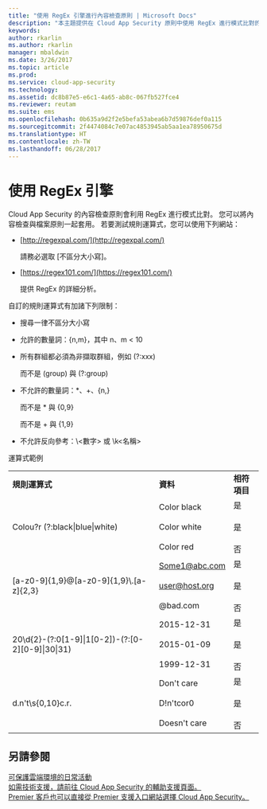 ```yaml
---
title: "使用 RegEx 引擎進行內容檢查原則 | Microsoft Docs"
description: "本主題提供在 Cloud App Security 原則中使用 RegEx 進行模式比對的指示。"
keywords: 
author: rkarlin
ms.author: rkarlin
manager: mbaldwin
ms.date: 3/26/2017
ms.topic: article
ms.prod: 
ms.service: cloud-app-security
ms.technology: 
ms.assetid: dc8b87e5-e6c1-4a65-ab8c-067fb527fce4
ms.reviewer: reutam
ms.suite: ems
ms.openlocfilehash: 0b635a9d2f2e5befa53abea6b7d59876def0a115
ms.sourcegitcommit: 2f4474084c7e07ac4853945ab5aa1ea78950675d
ms.translationtype: HT
ms.contentlocale: zh-TW
ms.lasthandoff: 06/28/2017
---
```

# <a name="working-with-the-regex-engine"></a>使用 RegEx 引擎
 
Cloud App Security 的內容檢查原則會利用 RegEx 進行模式比對。 您可以將內容檢查與檔案原則一起套用。 若要測試規則運算式，您可以使用下列網站：  
  
-   [http://regexpal.com/](http://regexpal.com/)  
  
     請務必選取 [不區分大小寫]。  
  
-   [https://regex101.com/](https://regex101.com/)  
  
     提供 RegEx 的詳細分析。  
  
自訂的規則運算式有加諸下列限制：  
  
-   搜尋一律不區分大小寫  
   
-   允許的數量詞：{n,m}，其中 n、m < 10  
  
-   所有群組都必須為非擷取群組，例如 (?:xxx)  
  
     而不是 (group) 與 (?:group)  
  
-   不允許的數量詞：*、+、{n,}  
  
     而不是 * 與 {0,9}  
  
     而不是 + 與 {1,9}  
  
-   不允許反向參考：\\<數字\> 或 \k\<名稱>  
  
運算式範例  
  
||||  
|-|-|-|  
|**規則運算式**|**資料**|**相符項目**|  
|Colou?r (?:black&#124;blue&#124;white)|Color black<br /><br /> Color white<br /><br /> Color red|是<br /><br /> 是<br /><br /> 否|  
|[a-z0-9]{1,9}@[a-z0-9]{1,9}\\.[a-z]{2,3}|Some1@abc.com<br /><br /> user@host.org<br /><br /> @bad.com|是<br /><br /> 是<br /><br /> 否|  
|20\d{2}-(?:0[1-9]&#124;1[0-2])-(?:[0-2][0-9]&#124;30&#124;31)|2015-12-31<br /><br /> 2015-01-09<br /><br /> 1999-12-31|是<br /><br /> 是<br /><br /> 否|  
|d.n't\s{0,10}c.r.|Don't     care<br /><br /> D!n'tcor0<br /><br /> Doesn't care|是<br /><br /> 是<br /><br /> 否|  
 

## <a name="see-also"></a>另請參閱  
[可保護雲端環境的日常活動](daily-activities-to-protect-your-cloud-environment.md)   
[如需技術支援，請前往 Cloud App Security 的輔助支援頁面。](http://support.microsoft.com/oas/default.aspx?prid=16031)   
[Premier 客戶也可以直接從 Premier 支援入口網站選擇 Cloud App Security。](https://premier.microsoft.com/)  
  
  